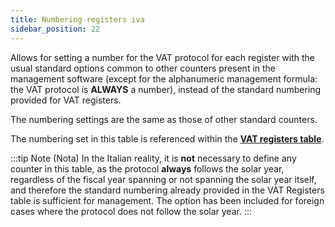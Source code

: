 ```yaml
---
title: Numbering registers iva
sidebar_position: 22
---
```


Allows for setting a number for the VAT protocol for each register with the usual standard options common to other counters present in the management software (except for the alphanumeric management formula: the VAT protocol is **ALWAYS** a number), instead of the standard numbering provided for VAT registers.

The numbering settings are the same as those of other standard counters.

The numbering set in this table is referenced within the [**VAT registers table**](/docs/configurations/tables/finance/vat-books/).

:::tip Note (Nota)
In the Italian reality, it is **not** necessary to define any counter in this table, as the protocol **always** follows the solar year, regardless of the fiscal year spanning or not spanning the solar year itself, and therefore the standard numbering already provided in the VAT Registers table is sufficient for management.
The option has been included for foreign cases where the protocol does not follow the solar year.
:::